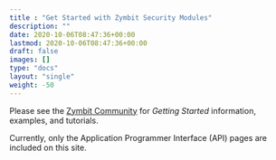 ```yaml
---
title : "Get Started with Zymbit Security Modules"
description: ""
date: 2020-10-06T08:47:36+00:00
lastmod: 2020-10-06T08:47:36+00:00
draft: false
images: []
type: "docs"
layout: "single"
weight: -50
---
```


Please see the [Zymbit Community](https://community.zymbit.com/) for *Getting Started* information, examples, and tutorials.

Currently, only the Application Programmer Interface (API) pages are included on this site.
